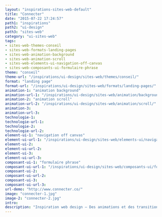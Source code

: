```yaml
---
layout: "inspirations-sites-web-default"
title: "Connecter"
date: "2015-07-22 17:24:57"
path1: "inspirations"
path2: "ui-design"
path3: "sites-web"
category: "ui-sites-web"
tags:
- sites-web-themes-conseil
- sites-web-formats-landing-pages
- sites-web-animation-background
- sites-web-animation-scroll
- sites-web-elements-ui-navigation-off-canvas
- sites-web-composants-ui-formulaire-phrase
theme: "conseil"
theme-url: "/inspirations/ui-design/sites-web/themes/conseil/"
format: "landing page"
format-url: "/inspirations/ui-design/sites-web/formats/landing-pages/"
animation-1: "animation background"
animation-url-1: "/inspirations/ui-design/sites-web/animation/background/"
animation-2: "animation scroll"
animation-url-2: "/inspirations/ui-design/sites-web/animation/scroll/"
animation-3:
animation-url-3:
technologie-1:
technologie-url-1:
technologie-2:
technologie-url-2:
element-ui-1: "navigation off canvas"
element-ui-url-1: "/inspirations/ui-design/sites-web/elements-ui/navigation-off-canvas/"
element-ui-2:
element-ui-url-2:
element-ui-3:
element-ui-url-3:
composant-ui-1: "formulaire phrase"
composant-ui-url-1: "/inspirations/ui-design/sites-web/composants-ui/formulaire-phrase/"
composant-ui-2:
composant-ui-url-2:
composant-ui-3:
composant-ui-url-3:
url-demo: "http://www.connecter.co/"
image: "connecter-1.jpg"
image-2: "connecter-2.jpg"
intro:
description: "Inspiration web design – Des animations et des transitions de pages originales qui donnent envie d'explorer le contenu du site web."
---
```

